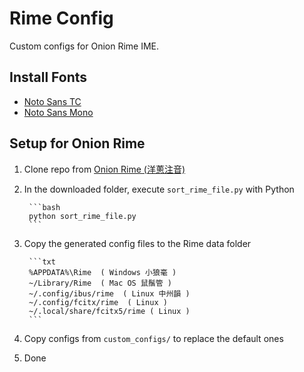 # Rime Config

Custom configs for Onion Rime IME.

## Install Fonts

* [Noto Sans TC](https://fonts.google.com/noto/specimen/Noto+Sans+TC)
* [Noto Sans Mono](https://fonts.google.com/noto/specimen/Noto+Sans+Mono)

## Setup for Onion Rime

1. Clone repo from [Onion Rime (洋蔥注音)](https://github.com/oniondelta/Onion_Rime_Files)
2. In the downloaded folder, execute `sort_rime_file.py` with Python

        ```bash
        python sort_rime_file.py
        ```

3. Copy the generated config files to the Rime data folder

        ```txt
        %APPDATA%\Rime  ( Windows 小狼毫 )
        ~/Library/Rime  ( Mac OS 鼠鬚管 )
        ~/.config/ibus/rime  ( Linux 中州韻 )
        ~/.config/fcitx/rime  ( Linux )
        ~/.local/share/fcitx5/rime ( Linux )
        ```

4. Copy configs from `custom_configs/` to replace the default ones
5. Done
